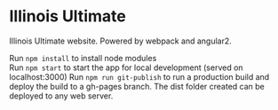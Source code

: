 # Illinois Ultimate
Illinois Ultimate website. Powered by webpack and angular2.

Run `npm install` to install node modules   
Run `npm start` to start the app for local development (served on localhost:3000)
Run `npm run git-publish` to run a production build and deploy the build to a gh-pages branch. The dist folder created can be deployed to any web server.   
